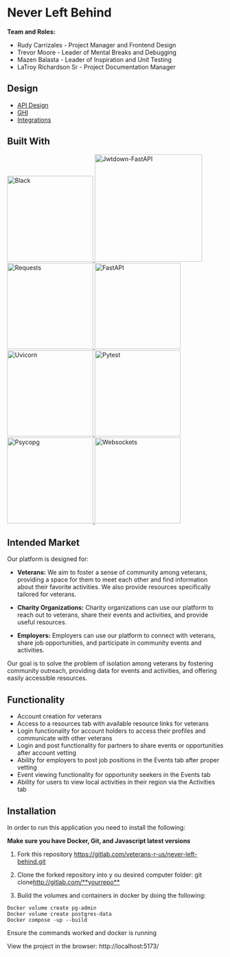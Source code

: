 # Never Left Behind

**Team and Roles:**
* Rudy Carrizales - Project Manager and Frontend Design
* Trevor Moore - Leader of Mental Breaks and Debugging
* Mazen Balasta - Leader of Inspiration and Unit Testing
* LaTroy Richardson Sr - Project Documentation Manager




## Design

- [API Design](docs/API.md)
- [GHI](docs/GHI.md)
- [Integrations](docs/Integrations.md)



## Built With
<a href="https://black.readthedocs.io/en/latest/index.html">
  <img src="https://apibakery-public-assets.s3.amazonaws.com/blog/Black-Logo.png" alt="Black" width="200"/>
</a>



<a href="https://jwtdown-fastapi.readthedocs.io/en/stable/intro.html">
  <img src="https://mms.businesswire.com/media/20230530005012/en/1802833/2/galvanize_logo_a-stride-company_full-color_light-background_%281%29.jpg" alt="Jwtdown-FastAPI" width="250"/>
</a>


<a href="https://www.activestate.com/resources/quick-reads/how-to-pip-install-requests-python-package/">
  <img src="https://cdn.activestate.com/wp-content/uploads/2021/08/pip-install-requests-1000x500.png" alt="Requests" width="200"/>
</a>

<a href="https://fastapi.tiangolo.com/">
  <img src="https://fastapi.tiangolo.com/img/logo-margin/logo-teal.png" alt="FastAPI" width="200"/>
</a>

<a href="https://www.uvicorn.org/">
  <img src="https://www.uvicorn.org/uvicorn.png" alt="Uvicorn" width="200"/>
</a>

<a href="https://docs.pytest.org/en/7.1.x/getting-started.html">
  <img src="https://docs.pytest.org/en/7.1.x/_static/pytest_logo_curves.svg" alt="Pytest" width="200"/>
</a>

<a href="https://www.psycopg.org/psycopg3/docs/basic/install.html">
  <img src="https://www.psycopg.org/psycopg3/docs/_static/psycopg.svg" alt="Psycopg" width="200"/>
</a>

<a href="https://websockets.readthedocs.io/en/stable/intro/index.html">
  <img src="https://websockets.readthedocs.io/en/stable/_static/websockets.svg" alt="Websockets" width="200"/>
</a>



       

## Intended Market

Our platform is designed for:

* **Veterans:** We aim to foster a sense of community among veterans, providing a space for them to meet each other and find information about their favorite activities. We also provide resources specifically tailored for veterans.

* **Charity Organizations:** Charity organizations can use our platform to reach out to veterans, share their events and activities, and provide useful resources.

* **Employers:** Employers can use our platform to connect with veterans, share job opportunities, and participate in community events and activities.

Our goal is to solve the problem of isolation among veterans by fostering community outreach, providing data for events and activities, and offering easily accessible resources.

## Functionality

* Account creation for veterans
* Access to a resources tab with available resource links for veterans
* Login functionality for account holders to access their profiles and communicate with other veterans
* Login and post functionality for partners to share events or opportunities after account vetting
* Ability for employers to post job positions in the Events tab after proper vetting
* Event viewing functionality for opportunity seekers in the Events tab
* Ability for users to view local activities in their region via the Activities tab

## Installation

In order to run this application you need to install the following:


**Make sure you have Docker, Git, and Javascript latest versions**

1. Fork this repository
https://gitlab.com/veterans-r-us/never-left-behind.git

2. Clone the forked repository  into y ou desired computer folder:
git clone<http://gitlab.com/**yourrepo**>

3. Build the volumes and containers in docker by doing the following:
```
Docker volume create pg-admin
Docker volume create postgres-data
Docker compose -up --build
```
Ensure the commands worked and docker is running

View the project in the browser: http://localhost:5173/
